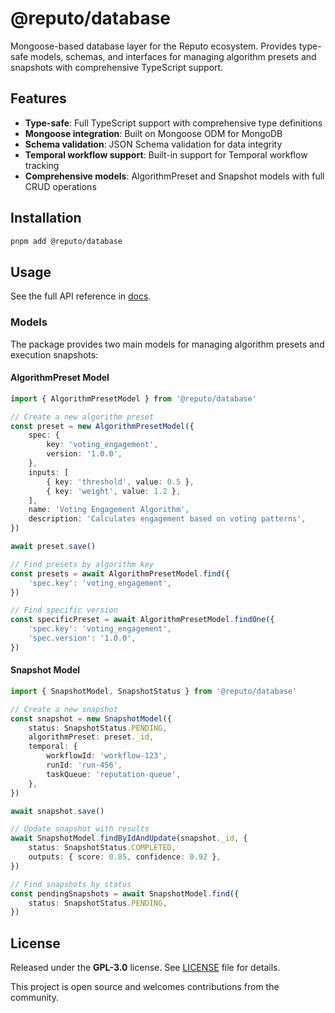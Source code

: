 # @reputo/database

Mongoose-based database layer for the Reputo ecosystem. Provides type-safe models, schemas, and interfaces for managing algorithm presets and snapshots with comprehensive TypeScript support.

## Features

- **Type-safe**: Full TypeScript support with comprehensive type definitions
- **Mongoose integration**: Built on Mongoose ODM for MongoDB
- **Schema validation**: JSON Schema validation for data integrity
- **Temporal workflow support**: Built-in support for Temporal workflow tracking
- **Comprehensive models**: AlgorithmPreset and Snapshot models with full CRUD operations

## Installation

```bash
pnpm add @reputo/database
```

## Usage

See the full API reference in [docs](docs/globals.md).

### Models

The package provides two main models for managing algorithm presets and execution snapshots:

#### AlgorithmPreset Model

```ts
import { AlgorithmPresetModel } from '@reputo/database'

// Create a new algorithm preset
const preset = new AlgorithmPresetModel({
    spec: {
        key: 'voting_engagement',
        version: '1.0.0',
    },
    inputs: [
        { key: 'threshold', value: 0.5 },
        { key: 'weight', value: 1.2 },
    ],
    name: 'Voting Engagement Algorithm',
    description: 'Calculates engagement based on voting patterns',
})

await preset.save()

// Find presets by algorithm key
const presets = await AlgorithmPresetModel.find({
    'spec.key': 'voting_engagement',
})

// Find specific version
const specificPreset = await AlgorithmPresetModel.findOne({
    'spec.key': 'voting_engagement',
    'spec.version': '1.0.0',
})
```

#### Snapshot Model

```ts
import { SnapshotModel, SnapshotStatus } from '@reputo/database'

// Create a new snapshot
const snapshot = new SnapshotModel({
    status: SnapshotStatus.PENDING,
    algorithmPreset: preset._id,
    temporal: {
        workflowId: 'workflow-123',
        runId: 'run-456',
        taskQueue: 'reputation-queue',
    },
})

await snapshot.save()

// Update snapshot with results
await SnapshotModel.findByIdAndUpdate(snapshot._id, {
    status: SnapshotStatus.COMPLETED,
    outputs: { score: 0.85, confidence: 0.92 },
})

// Find snapshots by status
const pendingSnapshots = await SnapshotModel.find({
    status: SnapshotStatus.PENDING,
})
```

## License

Released under the **GPL-3.0** license. See [LICENSE](../../LICENSE) file for details.

This project is open source and welcomes contributions from the community.
